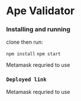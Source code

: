 # Ape Validator

### Installing and running

clone then run:

`npm install`
`npm start`

Metamask requried to use

### `Deployed link`

Metamask requried to use
